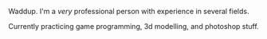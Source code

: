 Waddup. I'm a *very* professional person with experience in several fields. 

Currently practicing game programming, 3d modelling, and photoshop stuff.
